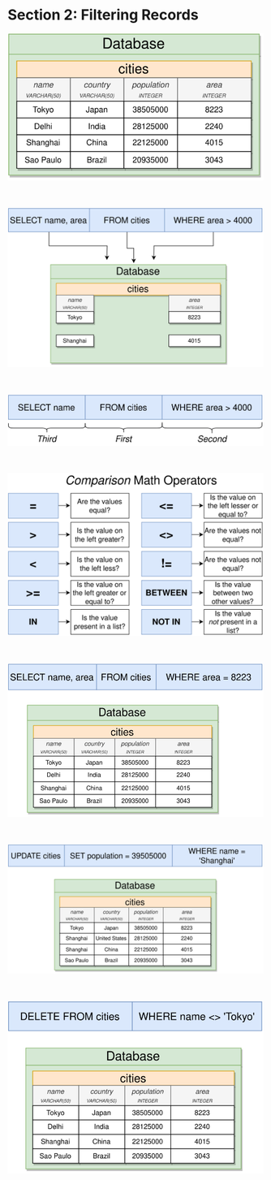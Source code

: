 # Section 2: Filtering Records

<div align="center"><img src="./diagrams/03/sql-1.svg" /></div><br/><br/><br/>
<div align="center"><img src="./diagrams/03/sql-2.svg" /></div><br/><br/><br/>
<div align="center"><img src="./diagrams/03/sql-3.svg" /></div><br/><br/><br/>
<div align="center"><img src="./diagrams/03/sql-4.svg" /></div><br/><br/><br/>
<div align="center"><img src="./diagrams/03/sql-5.svg" /></div><br/><br/><br/>
<div align="center"><img src="./diagrams/03/sql-6.svg" /></div><br/><br/><br/>
<div align="center"><img src="./diagrams/03/sql-7.svg" /></div><br/><br/><br/>

